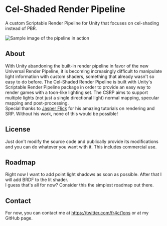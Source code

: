 # Cel-Shaded Render Pipeline  
A custom Scriptable Render Pipeline for Unity that focuses on cel-shading instead of PBR.  

![Sample image of the pipeline in action](https://github.com/lucena-fr4ct1ons/unity-csrp/blob/master/sample.png)  

## About  
With Unity abandoning the built-in render pipeline in favor of the new Universal Render Pipeline, it is becoming increasingly difficult to manipulate light information with custom shaders, something that already wasn't so easy to do before. The Cel-Shaded Render Pipeline is built with Unity's Scriptable Render Pipeline package in order to provide an easy way to render games with a toon-like lighting set. The CSRP aims to support multiple lights (not just a single directional light) normal mapping, specular mapping and post-processing.  
Special thanks to [Jasper Flick](https://catlikecoding.com/) for his amazing tutorials on rendering and SRP. Without his work, none of this would be possible!

## License
Just don't modify the source code and publically provide its modifications and you can do whatever you want with it. This includes commercial use.

## Roadmap
Right now I want to add point light shadows as soon as possible. After that I will add BRDF to the lit shader.  
I guess that's all for now? Consider this the simplest roadmap out there.
 
## Contact
For now, you can contact me at https://twitter.com/fr4ct1ons or at my GitHub page.
